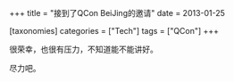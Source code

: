 +++
title = "接到了QCon BeiJing的邀请"
date = 2013-01-25

[taxonomies]
categories = ["Tech"]
tags = ["QCon"]
+++

很荣幸，也很有压力，不知道能不能讲好。

尽力吧。


